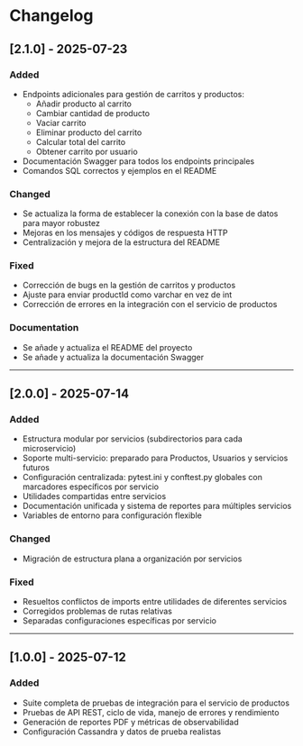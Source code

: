 
# Changelog

## [2.1.0] - 2025-07-23
### Added
- Endpoints adicionales para gestión de carritos y productos:
  - Añadir producto al carrito
  - Cambiar cantidad de producto
  - Vaciar carrito
  - Eliminar producto del carrito
  - Calcular total del carrito
  - Obtener carrito por usuario
- Documentación Swagger para todos los endpoints principales
- Comandos SQL correctos y ejemplos en el README

### Changed
- Se actualiza la forma de establecer la conexión con la base de datos para mayor robustez
- Mejoras en los mensajes y códigos de respuesta HTTP
- Centralización y mejora de la estructura del README

### Fixed
- Corrección de bugs en la gestión de carritos y productos
- Ajuste para enviar productId como varchar en vez de int
- Corrección de errores en la integración con el servicio de productos

### Documentation
- Se añade y actualiza el README del proyecto
- Se añade y actualiza la documentación Swagger

---

## [2.0.0] - 2025-07-14
### Added
- Estructura modular por servicios (subdirectorios para cada microservicio)
- Soporte multi-servicio: preparado para Productos, Usuarios y servicios futuros
- Configuración centralizada: pytest.ini y conftest.py globales con marcadores específicos por servicio
- Utilidades compartidas entre servicios
- Documentación unificada y sistema de reportes para múltiples servicios
- Variables de entorno para configuración flexible

### Changed
- Migración de estructura plana a organización por servicios

### Fixed
- Resueltos conflictos de imports entre utilidades de diferentes servicios
- Corregidos problemas de rutas relativas
- Separadas configuraciones específicas por servicio

---

## [1.0.0] - 2025-07-12
### Added
- Suite completa de pruebas de integración para el servicio de productos
- Pruebas de API REST, ciclo de vida, manejo de errores y rendimiento
- Generación de reportes PDF y métricas de observabilidad
- Configuración Cassandra y datos de prueba realistas
